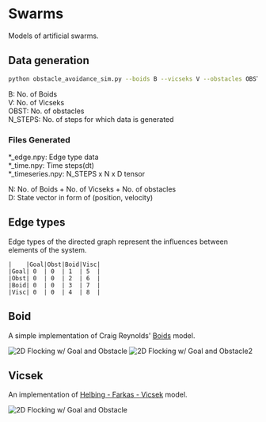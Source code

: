# Swarms
Models of artificial swarms.

## Data generation

```bash
python obstacle_avoidance_sim.py --boids B --vicseks V --obstacles OBST --steps N_STEPS --save-dir /path/to/save/location/
```
B: No. of Boids  
V: No. of Vicseks  
OBST: No. of obstacles  
N_STEPS: No. of steps for which data is generated  

### Files Generated
*_edge.npy: Edge type data   
*_time.npy: Time steps(dt)  
*_timeseries.npy: N_STEPS x N x D tensor  

N: No. of Boids + No. of Vicseks + No. of obstacles  
D: State vector in form of (position, velocity)

## Edge types
Edge types of the directed graph represent the influences between
elements of the system.
```
|    |Goal|Obst|Boid|Visc|  
|Goal| 0  | 0  | 1  | 5  |  
|Obst| 0  | 0  | 2  | 6  |  
|Boid| 0  | 0  | 3  | 7  |  
|Visc| 0  | 0  | 4  | 8  |  
```

## Boid

A simple implementation of Craig Reynolds' [Boids](https://www.red3d.com/cwr/boids/) model.  

![2D Flocking w/ Goal and Obstacle](demo/boid_goal_obstacle.gif)
![2D Flocking w/ Goal and Obstacle2](demo/boid_goal_obstacle2.gif)

## Vicsek

An implementation of [Helbing - Farkas - Vicsek](https://www.nature.com/articles/35035023) model. 

![2D Flocking w/ Goal and Obstacle](demo/vicsek_goal_obstacle.gif)